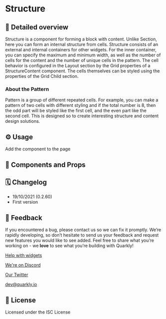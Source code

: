 # Structure

## 📖 Detailed overview

Structure is a component for forming a block with content. Unlike Section, here you can
form an internal structure from cells. Structure consists of an external and internal
containers for other widgets. For the inner container, you can specify the maximum and
minimum width, as well as the number of cells for the content and the number of unique
cells in the pattern. The cell behavior is configured in the Layout section by the Grid
properties of a StructureContent component. The cells themselves can be styled using the
properties of the Grid Child section.

### About the Pattern

Pattern is a group of different repeated cells. For example, you can make a pattern of
two cells with different styling and if the total number is 8, then the odd part will
be styled like the first cell, and the even part like the second cell. This is designed
so to create interesting structure and content design solutions.

## ⚙️ Usage

Add the component to the page

## 🧩 Components and Props


## 🗓 Changelog

- 19/10/2021 (0.2.60)
- First version

## 📮 Feedback

If you encountered a bug, please contact us so we can fix it promptly. We’re rapidly developing, so don’t hesitate to send us your feedback and request new features you would like to see added. Feel free to share what you’re working on - we **love** to see what you’re building with Quarkly!

[Help with widgets](https://community.quarkly.io/c/requests/11)

[We're on Discord](https://discord.gg/SuF9vCMJGW)

[Our Twitter](https://twitter.com/quarklyapp)

[dev@quarkly.io](mailto:dev@quarkly.io)

## 📝 License

Licensed under the ISC License
